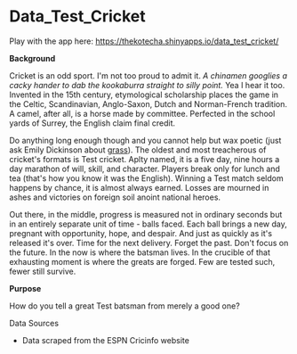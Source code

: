 ﻿# Data_Test_Cricket

Play with the app here: https://thekotecha.shinyapps.io/data_test_cricket/

<p><b>Background</b></p>
<p>
Cricket is an odd sport. I'm not too proud to admit it. <em>A chinamen googlies a cacky hander to dab the kookaburra straight to silly point.</em> Yea I hear it too. Invented in the 15th century, etymological scholarship places the game in the Celtic, Scandinavian, Anglo-Saxon, Dutch and Norman-French tradition. A camel, after all, is a horse made by committee. Perfected in the school yards of Surrey, the English claim final credit.
</p>
<p>
Do anything long enough though and you cannot help but wax poetic (just ask Emily Dickinson about
<a href="http://etc.usf.edu/lit2go/114/the-poems-of-emily-dickinson-series-one/2612/nature-poem-9-the-grass/" target="_blank">grass</a>). The oldest and most treacherous of cricket's formats is Test cricket. Aplty named, it is a five day, nine hours a day marathon of will, skill, and character. Players break only for lunch and tea (that's how you know it was the English). Winning a Test match seldom happens by chance, it is almost always earned. Losses are mourned in ashes and victories on foreign soil anoint national heroes.
</p>
<p>
Out there, in the middle, progress is measured not in ordinary seconds but in an entirely
separate unit of time - balls faced. Each ball brings a new day, pregnant with opportunity,
hope, and despair. And just as quickly as it's released it's over. Time for the next delivery.
Forget the past. Don't focus on the future. In the now is where the batsman lives.
In the crucible of that exhausting moment is where the greats are forged. Few are tested such,
fewer still survive.
</p>


<p><b>Purpose</b></p>
<p>
  How do you tell a great Test batsman from merely a good one?
</p>

<p>Data Sources</p>
<ul>
<li> Data scraped from the ESPN Cricinfo website </li>
</ul>
